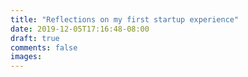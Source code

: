 ```yaml
---
title: "Reflections on my first startup experience"
date: 2019-12-05T17:16:48-08:00
draft: true
comments: false
images:
---
```

